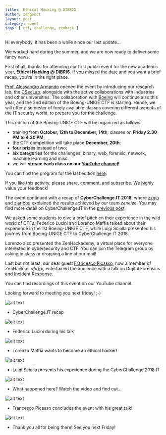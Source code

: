 ```yaml
---
title:  Ethical Hacking @ DIBRIS
author: zangobot
layout: post
category: event
tags: [ ctf, challenge, zenhack ]
---
```


Hi everybody, it has been a while since our last update...

We worked hard during the summer, and we are now ready to deliver some fancy news.

First of all, thanks for attending our first public event for the new academic year, **Ethical Hacking @ DIBRIS**.
If you missed the date and you want a brief recap, you're in the right place.

[Prof. Alessandro Armando](https://csec.it/people/alessandro_armando) opened the event by introducing our research lab, the [CSecLab](https://csec.it), alongside with the active collaborations with industries and other universities.
The collaboration with [Boeing](http://www.boeing.com/) will continue also this year, and the 2nd edition of the Boeing-UNIGE CTF is starting.
Hence, we will offer a semester of freely available classes covering different aspects of the IT security world, to prepare you for the challenge.

This edition of the Boeing-UNIGE CTF will be organized as follows:

* training from **October, 12th to December, 14th**, classes on **Friday 2.30 PM to 4.30 PM**; 
* the CTF competition will take place **December, 20th**;
* **four prizes** instead of two;
* **six categories** for the challenges: binary, web, forensic, network, machine learning and misc.
* we will **stream each class on our [YouTube channel](https://www.youtube.com/channel/UCbkC7o6-t2AMurIF6johcMg)!** 

You can find the program for the last edition [here](https://zenhack.it/class/2018/02/05/boeing-ctf/).

If you like this activity, please share, comment, and subscribe.
We highly value your feedback! 

The event continued with a recap of **CyberChallenge.IT 2018**, where [zxgio](https://csec.it/people/giovanni_lagorio) and [ziaribba](https://www.dibris.unige.it/ribaudo-marina) explained the results achieved by our team *zeneize*.
You may find more detail on CyberChallenge.IT in the [previous post](https://zenhack.it/ctf/2018/06/07/ccit18/).

We asked some students to give a brief pitch on their experience in the wild world of CTFs.
Federico Lucini and Lorenzo Maffia talked about their experience in the 1st Boeing-UNIGE CTF, while Luigi Sciolla presented his journey from Boeing-UNIGE CTF to CyberChallenge.IT 2018.

Lorenzo also presented the ZenHackademy, a virtual place for everyone interested in cybersecurity and CTF. You can join the Telegram group by asking in class or dropping a line at our mail!

Last but not least, our dear guest [Francesco Picasso](https://www.realitynet.it/people/francesco-picasso/), now a member of ZenHack as *dfirfpi*, entertained the audience with a talk on Digital Forensics and Incident Response.

You can find recordings of this event on our YouTube channel.

Looking forward to meeting you next friday! ;-)

![alt text](/assets/blog_img/2018-10-05-start/gio1.jpg "zxgio on fire")
* CyberChallenge.IT recap

![alt text](/assets/blog_img/2018-10-05-start/lucini1.jpg "strings is fine...")
* Federico Lucini during his talk 

![alt text](/assets/blog_img/2018-10-05-start/maffia1.jpg "I wanted to be a bad guy once...")
* Lorenzo Maffia wants to become an ethical hacker!

![alt text](/assets/blog_img/2018-10-05-start/sciollhacker.jpg "Ctrl + Alt + Crunch")
* Luigi Sciolla presents his experience during the CyberChallenge 2018.IT

![alt text](/assets/blog_img/2018-10-05-start/cheers.jpg "ziaribba cheerleader edition")
* What happened here? Watch the video and find out...

![alt text](/assets/blog_img/2018-10-05-start/picasso1.jpg "Say dfirfpi fast if you can")
* Francesco Picasso concludes the event with his great talk!

![alt text](/assets/blog_img/2018-10-05-start/audience.jpg "Thank you all!")
* Thank you all for being there! See you next Friday!
